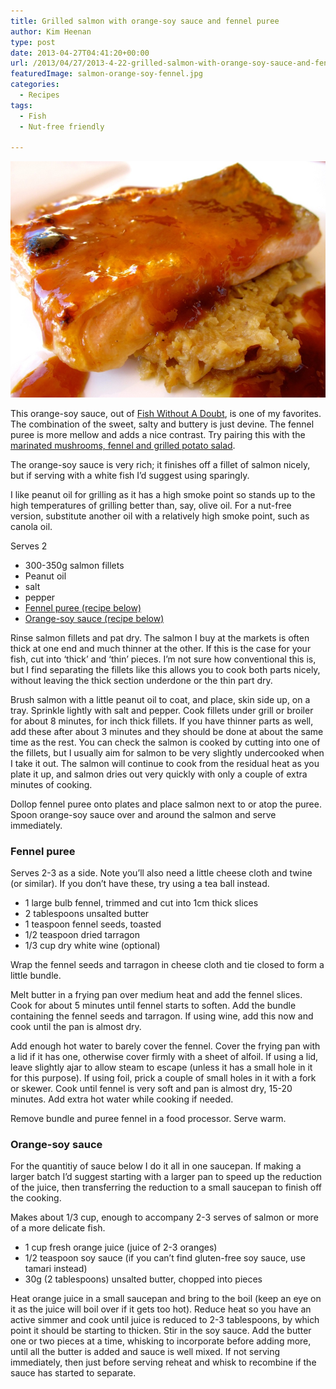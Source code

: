 ```yaml
---
title: Grilled salmon with orange-soy sauce and fennel puree
author: Kim Heenan
type: post
date: 2013-04-27T04:41:20+00:00
url: /2013/04/27/2013-4-22-grilled-salmon-with-orange-soy-sauce-and-fennel-puree/
featuredImage: salmon-orange-soy-fennel.jpg
categories:
  - Recipes
tags:
  - Fish
  - Nut-free friendly

---
```


![](salmon-orange-soy-fennel.jpg)

This orange-soy sauce, out of [Fish Without A Doubt][fish-without-a-doubt], is one of my favorites. The combination of the sweet, salty and buttery is just devine. The fennel puree is more mellow and adds a nice contrast. Try pairing this with the [marinated mushrooms, fennel and grilled potato salad][mushroom-fennel-potato-salad].

<!--more-->

The orange-soy sauce is very rich; it finishes off a fillet of salmon nicely, but if serving with a white fish I’d suggest using sparingly.

I like peanut oil for grilling as it has a high smoke point so stands up to the high temperatures of grilling better than, say, olive oil. For a nut-free version, substitute another oil with a relatively high smoke point, such as canola oil.

Serves 2

  * 300-350g salmon fillets
  * Peanut oil
  * salt
  * pepper
  * [Fennel puree (recipe below)](#fennelpuree)
  * [Orange-soy sauce (recipe below)](#orangesoysauce)

Rinse salmon fillets and pat dry. The salmon I buy at the markets is often thick at one end and much thinner at the other. If this is the case for your fish, cut into ‘thick’ and ‘thin’ pieces. I’m not sure how conventional this is, but I find separating the fillets like this allows you to cook both parts nicely, without leaving the thick section underdone or the thin part dry.

Brush salmon with a little peanut oil to coat, and place, skin side up, on a tray. Sprinkle lightly with salt and pepper. Cook fillets under grill or broiler for about 8 minutes, for inch thick fillets. If you have thinner parts as well, add these after about 3 minutes and they should be done at about the same time as the rest. You can check the salmon is cooked by cutting into one of the fillets, but I usually aim for salmon to be very slightly undercooked when I take it out. The salmon will continue to cook from the residual heat as you plate it up, and salmon dries out very quickly with only a couple of extra minutes of cooking.

Dollop fennel puree onto plates and place salmon next to or atop the puree. Spoon orange-soy sauce over and around the salmon and serve immediately.

### <a name="fennelpuree"></a> Fennel puree

Serves 2-3 as a side. Note you’ll also need a little cheese cloth and twine (or similar). If you don’t have these, try using a tea ball instead.

  * 1 large bulb fennel, trimmed and cut into 1cm thick slices
  * 2 tablespoons unsalted butter
  * 1 teaspoon fennel seeds, toasted
  * 1/2 teaspoon dried tarragon
  * 1/3 cup dry white wine (optional)

Wrap the fennel seeds and tarragon in cheese cloth and tie closed to form a little bundle.

Melt butter in a frying pan over medium heat and add the fennel slices. Cook for about 5 minutes until fennel starts to soften. Add the bundle containing the fennel seeds and tarragon. If using wine, add this now and cook until the pan is almost dry.

Add enough hot water to barely cover the fennel. Cover the frying pan with a lid if it has one, otherwise cover firmly with a sheet of alfoil. If using a lid, leave slightly ajar to allow steam to escape (unless it has a small hole in it for this purpose). If using foil, prick a couple of small holes in it with a fork or skewer. Cook until fennel is very soft and pan is almost dry, 15-20 minutes. Add extra hot water while cooking if needed.

Remove bundle and puree fennel in a food processor. Serve warm.

### <a name="orangesoysauce"></a> Orange-soy sauce

For the quantitiy of sauce below I do it all in one saucepan. If making a larger batch I’d suggest starting with a larger pan to speed up the reduction of the juice, then transferring the reduction to a small saucepan to finish off the cooking.

Makes about 1/3 cup, enough to accompany 2-3 serves of salmon or more of a more delicate fish.

  * 1 cup fresh orange juice (juice of 2-3 oranges)
  * 1/2 teaspoon soy sauce (if you can’t find gluten-free soy sauce, use tamari instead)
  * 30g (2 tablespoons) unsalted butter, chopped into pieces

Heat orange juice in a small saucepan and bring to the boil (keep an eye on it as the juice will boil over if it gets too hot). Reduce heat so you have an active simmer and cook until juice is reduced to 2-3 tablespoons, by which point it should be starting to thicken. Stir in the soy sauce. Add the butter one or two pieces at a time, whisking to incorporate before adding more, until all the butter is added and sauce is well mixed. If not serving immediately, then just before serving reheat and whisk to recombine if the sauce has started to separate.

 [fish-without-a-doubt]: http://www.amazon.com/Fish-Without-Doubt-Essential-Companion/dp/061853119X%3FSubscriptionId%3D0ENGV10E9K9QDNSJ5C82%26tag%3Dfredel09-20%26linkCode%3Dxm2%26camp%3D2025%26creative%3D165953%26creativeASIN%3D061853119X
 [mushroom-fennel-potato-salad]: /2013/04/25/2013-4-22-marinated-mushroom-fennel-and-grilled-potato-salad/